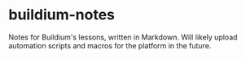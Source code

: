 # buildium-notes
Notes for Buildium's lessons, written in Markdown. Will likely upload automation scripts and macros for the platform in the future.
